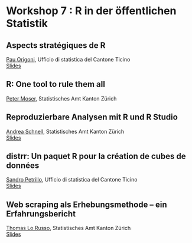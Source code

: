 # Workshop 7 : R in der öffentlichen Statistik

## Aspects stratégiques de R
[Pau Origoni](mailto:Pau.Origoni@ti.ch), Ufficio di statistica del Cantone Ticino  
[Slides](https://github.com/statistikZH/SST17/blob/master/JSS_R%20dans%20la%20statistique%20publique_2.pdf)

## R: One tool to rule them all
[Peter Moser](mailto:peter.moser@statistik.ji.zh.ch), Statistisches Amt Kanton Zürich

## Reproduzierbare Analysen mit R und R Studio
[Andrea Schnell](mailto:andrea.schnell@statistik.ji.zh.ch), Statistisches Amt Kanton Zürich  
[Slides](https://schnllr.github.io/Meetup)

## distrr: Un paquet R pour la création de cubes de données
[Sandro Petrillo](mailto:Sandro.Petrillo@ti.ch), Ufficio di statistica del Cantone Ticino  
[Slides](https://github.com/statistikZH/SST17/blob/master/distrr_pres_JSS2017.pdf)

## Web scraping als Erhebungsmethode – ein Erfahrungsbericht
[Thomas Lo Russo](mailto:thomas.lorusso@statistik.ji.zh.ch), Statistisches Amt Kanton Zürich  
[Slides]()

